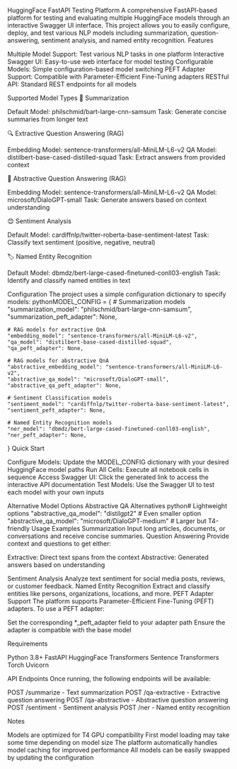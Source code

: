 HuggingFace FastAPI Testing Platform
A comprehensive FastAPI-based platform for testing and evaluating multiple HuggingFace models through an interactive Swagger UI interface. This project allows you to easily configure, deploy, and test various NLP models including summarization, question-answering, sentiment analysis, and named entity recognition.
Features

Multiple Model Support: Test various NLP tasks in one platform
Interactive Swagger UI: Easy-to-use web interface for model testing
Configurable Models: Simple configuration-based model switching
PEFT Adapter Support: Compatible with Parameter-Efficient Fine-Tuning adapters
RESTful API: Standard REST endpoints for all models

Supported Model Types
📝 Summarization

Default Model: philschmid/bart-large-cnn-samsum
Task: Generate concise summaries from longer text

🔍 Extractive Question Answering (RAG)

Embedding Model: sentence-transformers/all-MiniLM-L6-v2
QA Model: distilbert-base-cased-distilled-squad
Task: Extract answers from provided context

💭 Abstractive Question Answering (RAG)

Embedding Model: sentence-transformers/all-MiniLM-L6-v2
QA Model: microsoft/DialoGPT-small
Task: Generate answers based on context understanding

😊 Sentiment Analysis

Default Model: cardiffnlp/twitter-roberta-base-sentiment-latest
Task: Classify text sentiment (positive, negative, neutral)

🏷️ Named Entity Recognition

Default Model: dbmdz/bert-large-cased-finetuned-conll03-english
Task: Identify and classify named entities in text

Configuration
The project uses a simple configuration dictionary to specify models:
pythonMODEL_CONFIG = {
    # Summarization models
    "summarization_model": "philschmid/bart-large-cnn-samsum",
    "summarization_peft_adapter": None,
    
    # RAG models for extractive QnA
    "embedding_model": "sentence-transformers/all-MiniLM-L6-v2",
    "qa_model": "distilbert-base-cased-distilled-squad",
    "qa_peft_adapter": None,
    
    # RAG models for abstractive QnA
    "abstractive_embedding_model": "sentence-transformers/all-MiniLM-L6-v2",
    "abstractive_qa_model": "microsoft/DialoGPT-small",
    "abstractive_qa_peft_adapter": None,
    
    # Sentiment Classification models
    "sentiment_model": "cardiffnlp/twitter-roberta-base-sentiment-latest",
    "sentiment_peft_adapter": None,
    
    # Named Entity Recognition models
    "ner_model": "dbmdz/bert-large-cased-finetuned-conll03-english",
    "ner_peft_adapter": None,
}
Quick Start

Configure Models: Update the MODEL_CONFIG dictionary with your desired HuggingFace model paths
Run All Cells: Execute all notebook cells in sequence
Access Swagger UI: Click the generated link to access the interactive API documentation
Test Models: Use the Swagger UI to test each model with your own inputs

Alternative Model Options
Abstractive QA Alternatives
python# Lightweight options
"abstractive_qa_model": "distilgpt2"  # Even smaller option
"abstractive_qa_model": "microsoft/DialoGPT-medium"  # Larger but T4-friendly
Usage Examples
Summarization
Input long articles, documents, or conversations and receive concise summaries.
Question Answering
Provide context and questions to get either:

Extractive: Direct text spans from the context
Abstractive: Generated answers based on understanding

Sentiment Analysis
Analyze text sentiment for social media posts, reviews, or customer feedback.
Named Entity Recognition
Extract and classify entities like persons, organizations, locations, and more.
PEFT Adapter Support
The platform supports Parameter-Efficient Fine-Tuning (PEFT) adapters. To use a PEFT adapter:

Set the corresponding *_peft_adapter field to your adapter path
Ensure the adapter is compatible with the base model

Requirements

Python 3.8+
FastAPI
HuggingFace Transformers
Sentence Transformers
Torch
Uvicorn

API Endpoints
Once running, the following endpoints will be available:

POST /summarize - Text summarization
POST /qa-extractive - Extractive question answering
POST /qa-abstractive - Abstractive question answering
POST /sentiment - Sentiment analysis
POST /ner - Named entity recognition

Notes

Models are optimized for T4 GPU compatibility
First model loading may take some time depending on model size
The platform automatically handles model caching for improved performance
All models can be easily swapped by updating the configuration
